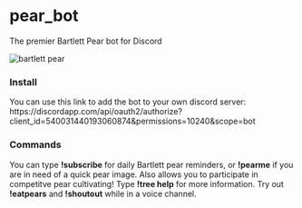 # pear_bot
The premier Bartlett Pear bot for Discord

![bartlett pear](https://i.imgur.com/3nECbth.jpg)

<h3> Install </h3>
You can use this link to add the bot to your own discord server: https://discordapp.com/api/oauth2/authorize?client_id=540031440193060874&permissions=10240&scope=bot

<h3> Commands </h3>
You can type <b>!subscribe</b> for daily Bartlett pear reminders, or <b>!pearme</b> if you are in need of a quick pear image. Also allows you to participate in competitve pear cultivating! Type <b>!tree help</b> for more information. Try out <b>!eatpears</b> and <b>!shoutout</b> while in a voice channel.
